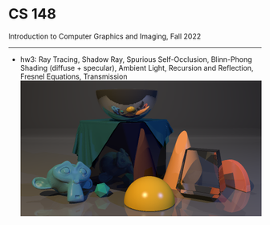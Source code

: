 # CS 148

Introduction to Computer Graphics and Imaging, Fall 2022

---

- hw3: Ray Tracing, Shadow Ray, Spurious Self-Occlusion, Blinn-Phong Shading (diffuse + specular), Ambient Light, Recursion and Reflection, Fresnel Equations, Transmission
![hw3](./hw3/hw3.png)